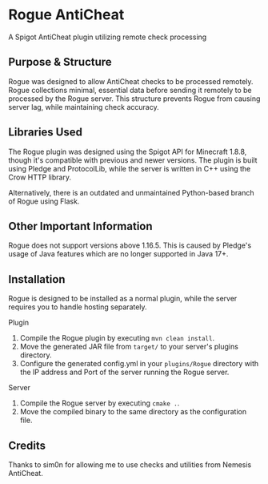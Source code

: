 # Rogue AntiCheat

A Spigot AntiCheat plugin utilizing remote check processing

## Purpose & Structure

Rogue was designed to allow AntiCheat checks to be processed remotely. Rogue collections minimal, essential data before sending it remotely to be processed by the Rogue server. This structure prevents Rogue from causing server lag, while maintaining check accuracy.

## Libraries Used

The Rogue plugin was designed using the Spigot API for Minecraft 1.8.8, though it's compatible with previous and newer versions. The plugin is built using Pledge and ProtocolLib, while the server is written in C++ using the Crow HTTP library.

Alternatively, there is an outdated and unmaintained Python-based branch of Rogue using Flask.

## Other Important Information

Rogue does not support versions above 1.16.5. This is caused by Pledge's usage of Java features which are no longer supported in Java 17+.

## Installation

Rogue is designed to be installed as a normal plugin, while the server requires you to handle hosting separately.

Plugin

1. Compile the Rogue plugin by executing `mvn clean install`.
2. Move the generated JAR file from `target/` to your server's plugins directory.
3. Configure the generated config.yml in your `plugins/Rogue` directory with the IP address and Port of the server running the Rogue server.

Server

1. Compile the Rogue server by executing `cmake .`.
2. Move the compiled binary to the same directory as the configuration file.

## Credits

Thanks to sim0n for allowing me to use checks and utilities from Nemesis AntiCheat.